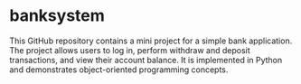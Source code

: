 # banksystem
This GitHub repository contains a mini project for a simple bank application. The project allows users to log in, perform withdraw and deposit transactions, and view their account balance. It is implemented in Python and demonstrates object-oriented programming concepts.
